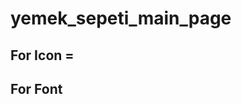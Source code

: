 # yemek_sepeti_main_page
 
## For Icon = <link rel="stylesheet" href="https://cdnjs.cloudflare.com/ajax/libs/font-awesome/6.7.2/css/all.min.css"/>

## For Font <link rel="preconnect" href="https://fonts.googleapis.com">
<link rel="preconnect" href="https://fonts.gstatic.com" crossorigin>
<link href="https://fonts.googleapis.com/css2?family=Open+Sans:ital,wght@0,300..800;1,300..800&display=swap" rel="stylesheet">